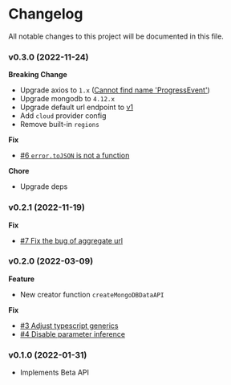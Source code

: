 # Changelog

All notable changes to this project will be documented in this file.

### v0.3.0 (2022-11-24)

**Breaking Change**

- Upgrade axios to `1.x` ([Cannot find name 'ProgressEvent'](https://github.com/axios/axios/issues/5297))
- Upgrade mongodb to `4.12.x`
- Upgrade default url endpoint to [v1](https://www.mongodb.com/docs/atlas/api/data-api-resources/#base-url)
- Add `cloud` provider config
- Remove built-in `regions`

**Fix**

- [#6 `error.toJSON` is not a function](https://github.com/surmon-china/mongodb-data-api/issues/6)

**Chore**

- Upgrade deps

### v0.2.1 (2022-11-19)

**Fix**

- [#7 Fix the bug of aggregate url](https://github.com/surmon-china/mongodb-data-api/pull/7)

### v0.2.0 (2022-03-09)

**Feature**

- New creator function `createMongoDBDataAPI`

**Fix**

- [#3 Adjust typescript generics](https://github.com/surmon-china/mongodb-data-api/pull/3)
- [#4 Disable parameter inference](https://github.com/surmon-china/mongodb-data-api/pull/4)

### v0.1.0 (2022-01-31)

- Implements Beta API
